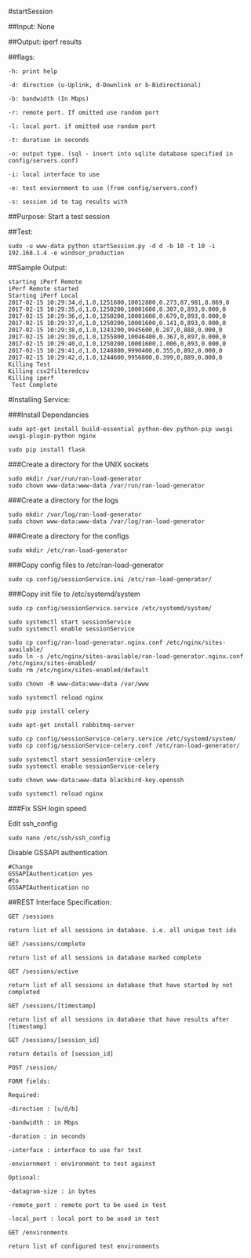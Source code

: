 #startSession

##Input:
None

##Output:
iperf results

##flags:
~~~~
-h: print help

-d: direction (u-Uplink, d-Downlink or b-Bidirectional)

-b: bandwidth (In Mbps)

-r: remote port. If omitted use random port

-l: local port. if omitted use random port

-t: duration in seconds

-o: output type. (sql - insert into sqlite database specified in config/servers.conf)

-i: local interface to use

-e: test enviornment to use (from config/servers.conf)

-s: session id to tag results with
~~~~
##Purpose:
Start a test session

##Test:
~~~~
sudo -u www-data python startSession.py -d d -b 10 -t 10 -i 192.168.1.4 -e windsor_production
~~~~
##Sample Output:
~~~~
starting iPerf Remote
iPerf Remote started
Starting iPerf Local
2017-02-15 10:29:34,d,1.0,1251600,10012800,0.273,87,981,8.869,0
2017-02-15 10:29:35,d,1.0,1250200,10001600,0.307,0,893,0.000,0
2017-02-15 10:29:36,d,1.0,1250200,10001600,0.679,0,893,0.000,0
2017-02-15 10:29:37,d,1.0,1250200,10001600,0.141,0,893,0.000,0
2017-02-15 10:29:38,d,1.0,1243200,9945600,0.287,0,888,0.000,0
2017-02-15 10:29:39,d,1.0,1255800,10046400,0.367,0,897,0.000,0
2017-02-15 10:29:40,d,1.0,1250200,10001600,1.006,0,893,0.000,0
2017-02-15 10:29:41,d,1.0,1248800,9990400,0.355,0,892,0.000,0
2017-02-15 10:29:42,d,1.0,1244600,9956800,0.399,0,889,0.000,0
Killing Test
Killing csv2filteredcsv
Killing iperf
 Test Complete
~~~~

#Installing Service:

###Install Dependancies
~~~~
sudo apt-get install build-essential python-dev python-pip uwsgi uwsgi-plugin-python nginx

sudo pip install flask
~~~~
###Create a directory for the UNIX sockets
~~~~
sudo mkdir /var/run/ran-load-generator
sudo chown www-data:www-data /var/run/ran-load-generator
~~~~
###Create a directory for the logs
~~~~
sudo mkdir /var/log/ran-load-generator
sudo chown www-data:www-data /var/log/ran-load-generator
~~~~
###Create a directory for the configs
~~~~
sudo mkdir /etc/ran-load-generator
~~~~
###Copy config files to /etc/ran-load-generator
~~~~
sudo cp config/sessionService.ini /etc/ran-load-generator/
~~~~
###Copy init file to /etc/systemd/system
~~~~
sudo cp config/sessionService.service /etc/systemd/system/

sudo systemctl start sessionService
sudo systemctl enable sessionService

sudo cp config/ran-load-generator.nginx.conf /etc/nginx/sites-available/
sudo ln -s /etc/nginx/sites-available/ran-load-generator.nginx.conf /etc/nginx/sites-enabled/
sudo rm /etc/nginx/sites-enabled/default

sudo chown -R www-data:www-data /var/www

sudo systemctl reload nginx

sudo pip install celery

sudo apt-get install rabbitmq-server

sudo cp config/sessionService-celery.service /etc/systemd/system/
sudo cp config/sessionService-celery.conf /etc/ran-load-generator/

sudo systemctl start sessionService-celery
sudo systemctl enable sessionService-celery

sudo chown www-data:www-data blackbird-key.openssh

sudo systemctl reload nginx
~~~~

###Fix SSH login speed

Edit ssh_config
~~~
sudo nano /etc/ssh/ssh_config
~~~~
Disable GSSAPI authentication
~~~~
#Change 
GSSAPIAuthentication yes
#to
GSSAPIAuthentication no
~~~~
##REST Interface Specification:
~~~~
GET /sessions

return list of all sessions in database. i.e. all unique test ids

GET /sessions/complete

return list of all sessions in database marked complete

GET /sessions/active

return list of all sessions in database that have started by not completed

GET /sessions/[timestamp]

return list of all sessions in database that have results after [timestamp]

GET /sessions/[session_id]

return details of [session_id]

POST /session/

FORM fields:

Required:

-direction : [u/d/b]

-bandwidth : in Mbps

-duration : in seconds

-interface : interface to use for test

-enviornment : environment to test against

Optional:

-datagram-size : in bytes

-remote_port : remote port to be used in test

-local_port : local port to be used in test

GET /environments

return list of configured test environments
~~~~
